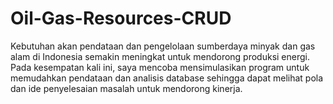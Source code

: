 # Oil-Gas-Resources-CRUD
Kebutuhan akan pendataan dan pengelolaan sumberdaya minyak dan gas alam di Indonesia semakin meningkat untuk mendorong produksi energi. Pada kesempatan kali ini, saya mencoba mensimulasikan program untuk memudahkan pendataan dan analisis database sehingga dapat melihat pola dan ide penyelesaian masalah untuk mendorong kinerja.
